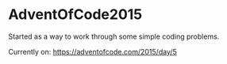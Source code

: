 # AdventOfCode2015

Started as a way to work through some simple coding problems.

Currently on: https://adventofcode.com/2015/day/5
